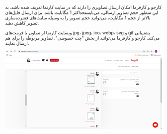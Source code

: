کارجو و کارفرما امکان ارسال تصاویری را دارند که در سایت کارنما تعریف شده باشد. به این منظور حجم تصاویر ارسالی، می‌بایستحداکثر 1 مگابایت باشد. برای ارسال فایل‌های بالاتر از حجم 1 مگابایت، می‌توانید حجم تصویر را به وسیله سایت‌های فشرده‌سازی تصویر کاهش دهید.

وبسایت کارنما از تصاویر با فرمت‌های jpg، jpeg، ico، webp، svg و gif پشتیبانی می‌کند. کارجو و کارفرما می‌توانند از بخش &quot;چت خصوصی&quot;، تصاویر مربوطه را برای هم ارسال نمایند.

![1](./1.png)